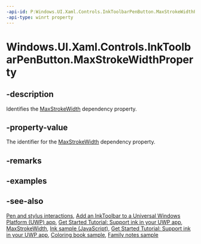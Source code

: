 ```yaml
---
-api-id: P:Windows.UI.Xaml.Controls.InkToolbarPenButton.MaxStrokeWidthProperty
-api-type: winrt property
---
```


<!-- Property syntax
public Windows.UI.Xaml.DependencyProperty MaxStrokeWidthProperty { get; }
-->

# Windows.UI.Xaml.Controls.InkToolbarPenButton.MaxStrokeWidthProperty

## -description
Identifies the [MaxStrokeWidth](inktoolbarpenbutton_maxstrokewidth.md) dependency property.

## -property-value
The identifier for the [MaxStrokeWidth](inktoolbarpenbutton_maxstrokewidth.md) dependency property.

## -remarks

## -examples

## -see-also
[Pen and stylus interactions](https://docs.microsoft.com/windows/uwp/input-and-devices/pen-and-stylus-interactions), [Add an InkToolbar to a Universal Windows Platform (UWP) app](https://docs.microsoft.com/windows/uwp/input-and-devices/ink-toolbar), [Get Started Tutorial: Support ink in your UWP app](https://docs.microsoft.com/windows/uwp/get-started/ink-walkthrough), [MaxStrokeWidth](inktoolbarpenbutton_maxstrokewidth.md), [Ink sample (JavaScript)](https://github.com/Microsoft/Windows-universal-samples/tree/master/Samples/Ink), [Get Started Tutorial: Support ink in your UWP app](https://aka.ms/appsample-ink), [Coloring book sample](https://aka.ms/cpubsample-coloringbook), [Family notes sample](https://aka.ms/cpubsample-familynotessample)

